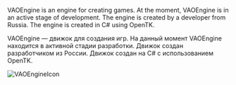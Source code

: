 VAOEngine is an engine for creating games. 
At the moment, VAOEngine is in an active stage of development. 
The engine is created by a developer from Russia. 
The engine is created in C# using OpenTK.


VAOEngine — движок для создания игр. 
На данный момент VAOEngine находится в активной стадии разработки. 
Движок создан разработчиком из России. 
Движок создан на C# с использованием OpenTK.


![VAOEngineIcon](https://github.com/user-attachments/assets/19f4ae72-770c-45ab-87f0-c66674b37ac1)
